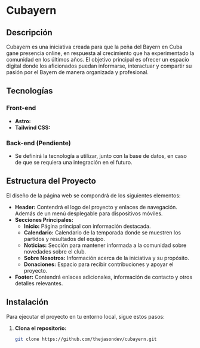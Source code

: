 # Cubayern

## Descripción

Cubayern es una iniciativa creada para que la peña del Bayern en Cuba gane presencia online, en respuesta al crecimiento que ha experimentado la comunidad en los últimos años. El objetivo principal es ofrecer un espacio digital donde los aficionados puedan informarse, interactuar y compartir su pasión por el Bayern de manera organizada y profesional.

## Tecnologías

### Front-end
- **Astro:**
- **Tailwind CSS:**

### Back-end (Pendiente)
- Se definirá la tecnología a utilizar, junto con la base de datos, en caso de que se requiera una integración en el futuro.

## Estructura del Proyecto

El diseño de la página web se compondrá de los siguientes elementos:

- **Header:** Contendrá el logo del proyecto y enlaces de navegación. Además de un menú desplegable para dispositivos móviles.
- **Secciones Principales:**
  - **Inicio:** Página principal con información destacada.
  - **Calendario:** Calendario de la temporada donde se muestren los partidos y resultados del equipo.
  - **Noticias:** Sección para mantener informada a la comunidad sobre novedades sobre el club.
  - **Sobre Nosotros:** Información acerca de la iniciativa y su propósito.
  - **Donaciones:** Espacio para recibir contribuciones y apoyar el proyecto.
- **Footer:** Contendrá enlaces adicionales, información de contacto y otros detalles relevantes.

## Instalación

Para ejecutar el proyecto en tu entorno local, sigue estos pasos:

1. **Clona el repositorio:**
   ```bash
   git clone https://github.com/thejasondev/cubayern.git
